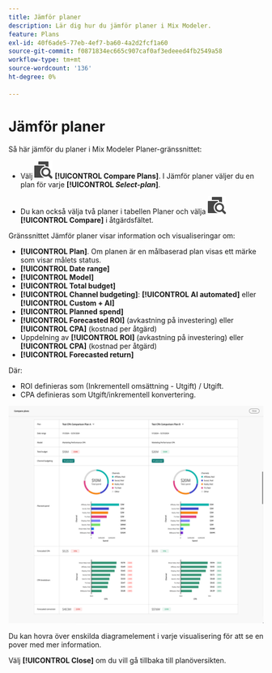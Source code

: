 ```yaml
---
title: Jämför planer
description: Lär dig hur du jämför planer i Mix Modeler.
feature: Plans
exl-id: 40f6ade5-77eb-4ef7-ba60-4a2d2fcf1a60
source-git-commit: f0871834ec665c907caf0af3edeeed4fb2549a58
workflow-type: tm+mt
source-wordcount: '136'
ht-degree: 0%

---
```


# Jämför planer

Så här jämför du planer i Mix Modeler Planer-gränssnittet:

* Välj ![Jämför](/help/assets/icons/Compare.svg) **[!UICONTROL Compare Plans]**. I Jämför planer väljer du en plan för varje **[!UICONTROL _Select-plan_]**.

* Du kan också välja två planer i tabellen Planer och välja ![Jämför](/help/assets/icons/Compare.svg) **[!UICONTROL Compare]** i åtgärdsfältet.

Gränssnittet Jämför planer visar information och visualiseringar om:

* **[!UICONTROL Plan]**. Om planen är en målbaserad plan visas ett märke som visar målets status.
* **[!UICONTROL Date range]**
* **[!UICONTROL Model]**
* **[!UICONTROL Total budget]**
* **[!UICONTROL Channel budgeting]**: **[!UICONTROL AI automated]** eller **[!UICONTROL Custom + AI]**
* **[!UICONTROL Planned spend]**
* **[!UICONTROL Forecasted ROI]** (avkastning på investering) eller **[!UICONTROL CPA]** (kostnad per åtgärd)
* Uppdelning av **[!UICONTROL ROI]** (avkastning på investering) eller **[!UICONTROL CPA]** (kostnad per åtgärd)
* **[!UICONTROL Forecasted return]**

Där:

* ROI definieras som (Inkrementell omsättning - Utgift) / Utgift.
* CPA definieras som Utgift/inkrementell konvertering.


![Jämför planer](/help/assets/compare-plans.png)

Du kan hovra över enskilda diagramelement i varje visualisering för att se en pover med mer information.

Välj **[!UICONTROL Close]** om du vill gå tillbaka till planöversikten.
